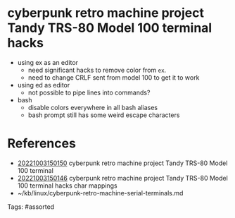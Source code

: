 # cyberpunk retro machine project Tandy TRS-80 Model 100 terminal hacks
- using ex as an editor
  - need significant hacks to remove color from `ex`.
  - need to change CRLF sent from model 100 to get it to work
- using ed as editor
  - not possible to pipe lines into commands?
- bash
  - disable colors everywhere in all bash aliases
  - bash prompt still has some weird escape characters

# References
- [20221003150150](/zet/20221003150150/README.md) cyberpunk retro machine project Tandy TRS-80 Model 100 terminal
- [20221003150146](/zet/20221003150146/README.md) cyberpunk retro machine project Tandy TRS-80 Model 100 terminal hacks char mappings
- ~/kb/linux/cyberpunk-retro-machine-serial-terminals.md

Tags:
    #assorted
